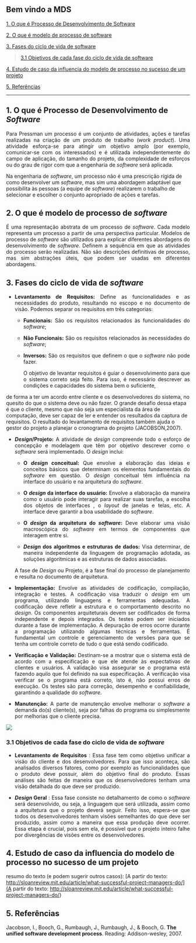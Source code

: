 ## Bem vindo a MDS
[ 1. O que é Processo de Desenvolvimento de Software](#1-o-que-é-processo-de-desenvolvimento-de-software)

[ 2. O que é modelo de processo de software](#2-o-que-é-modelo-de-processo-de-software)

[ 3. Fases do ciclo de vida de software](#3-fases-do-ciclo-de-vida-de-software)

>[ 3.1 Objetivos de cada fase do ciclo de vida de software](#31-objetivos-de-cada-fase-do-ciclo-de-vida-de-software)

[ 4. Estudo de caso da influencia do modelo de processo no sucesso de um projeto](#4-estudo-de-caso-da-influencia-do-modelo-de-processo-no-sucesso-de-um-projeto)

[ 5. Referências ](#5-referências)

------
## 1. O que é Processo de Desenvolvimento de <i>Software</i>
  <p align = "justify">Para Pressman um processo é um conjunto de atividades, ações e tarefas realizadas na 
criação de um produto de trabalho (<i>work product</i>). Uma atividade esforça-se para atingir 
um objetivo amplo (por exemplo, comunicar-­se com os interessados) e é utilizada independentemente do campo de aplicação, do tamanho do projeto, da complexidade de esforços ou do grau de rigor com que a engenharia de <i>software</i> será aplicada. 

Na engenharia de <i>software</i>, um processo não é uma prescrição rígida de como desenvolver um <i>software</i>, mas sim uma abordagem adaptável que possibilita às pessoas (a equipe de <i>software</i>) realizarem o trabalho de selecionar e escolher o conjunto apropriado de ações e tarefas.

## 2. O que é modelo de processo de <i>software</i>

<p align = "justify">É uma representação abstrata de um processo de <i>software</i>. Cada modelo representa um processo a partir de uma perspectiva particular.
Modelos de processo de <i>software</i> são utilizados para explicar diferentes abordagens do desenvolvimento de <i>software</i>. Definem a sequência em que as atividades do processo serão realizadas.
Não são descrições definitivas de processo, mas sim abstrações úteis, que podem ser usadas em diferentes abordagens.


## 3. Fases do ciclo de vida de <i>software</i>

- <p align = "justify"><b>Levantamento de Requisitos:</b> Define as funcionalidades e as necessidades do produto, resultando no escopo e no documento de visão. Podemos separar os requisitos em três categorias:

    - <p align = "justify"><b>Funcionais:</b> São os requisitos relacionados às funcionalidades do <i>software</i>;
    - <p align = "justify"><b>Não Funcionais:</b> São os requisitos relacionados às necessidades do <i>software</i>;
    - <p align = "justify"><b>Inversos:</b> São os requisitos que definem o que o <i>software</i> não pode fazer.

       
       <p align = "justify">O objetivo de levantar requisitos é guiar o desenvolvimento para que o sistema correto seja feito. Para isso, é necessário descrever as condições e capacidades do sistema bem o suficiente,
de forma a ter um acordo entre cliente e os desenvolvedores do sistema, no quesito do que o sistema deve ou não fazer. O grande desafio dessa etapa é que o cliente, mesmo que não seja um especialista da área de computação, deve ser capaz de ler e entender os resultados da captura de requisitos. O resultado do levantamento de requisitos também ajuda o gestor do projeto a planejar o cronograma do projeto (JACOBSON,2007).
      

- <p align = "justify"><b><i>Design</i>/Projeto:</b> A atividade de <i>design</i> compreende todo o esforço de concepção e modelagem que têm por objetivo descrever como o <i>software</i> será implementado. O <i>design</i> inclui:

    - <p align = "justify"><b>O <i>design</i> conceitual:</b> Que envolve a elaboração das ideias e conceitos básicos que determinam os elementos fundamentais do <i>software</i> em questão. O <i>design</i> conceitual têm influência na interface do usuário e na arquitetura do <i>software</i>.

    - <p align = "justify"><b>O <i>design</i> da interface do usuário:</b> Envolve a elaboração da maneira como o usuário pode interagir para realizar suas tarefas, a escolha dos objetos de interfaces , o <i>layout</i> de janelas e telas, etc. A interface deve garantir a boa usabilidade do <i>software</i>.

    - <p align = "justify"><b>O <i>design</i> da arquitetura do <i>software</i>:</b> Deve elaborar uma visão macroscópica do <i>software</i> em termos de componentes que interagem entre si.

    - <p align = "justify"><b><i>Design</i> dos algoritmos e estruturas de dados:</b> Visa determinar, de maneira independente da linguagem de programação adotada, as soluções algorítmicas e as estruturas de dados associadas.

    <p align = "justify">A fase de <i>Design</i> ou Projeto, é a fase final do processo de planejamento e resulta no documento de arquitetura.

- <p align = "justify"><b>Implementação:</b> Envolve as atividades de codificação, compilação, integração e testes. A codificação visa traduzir o <i>design</i> em um programa, utilizando linguagens e ferramentas adequadas. A codificação deve refletir a estrutura e o comportamento descrito no <i>design</i>. Os componentes arquiteturais devem ser codificados de forma independente e depois integrados. Os testes podem ser iniciados durante a fase de implementação. A depuração de erros ocorre durante a programação utilizando algumas técnicas e ferramentas. É fundamental um controle e gerenciamento de versões para que se tenha um controle correto de tudo o que está sendo codificado.

- <p align = "justify"><b>Verificação e Validação:</b> Destinam-se a mostrar que o sistema está de acordo com a especificação e que ele atende às expectativas de clientes e usuários. A validação visa assegurar se o programa está fazendo aquilo que foi definido na sua especificação. A verificação visa verificar se o programa está correto, isto é, não possui erros de execução. Os testes são para correção, desempenho e confiabilidade, garantindo a qualidade do <i>software</i>.

- <p align = "justify"><b>Manutenção:</b> A parte de manutenção envolve melhorar o <i>software</i> a demanda do(s) cliente(s), seja por falhas do programa ou simplesmente por melhorias que o cliente precisa.


![](http://static.commentcamarche.net/pt.kioskea.net/faq/images/7kUwNTrgQL7rMNKd-s-.png)


### 3.1 Objetivos de cada fase do ciclo de vida de <i>software</i>

- <p align = "justify"><b>Levantamento de Requisitos</b> : Essa fase tem como objetivo unificar a visão do cliente e dos desenvolvedores. Para que isso aconteça, são analisados diversos fatores, como por exemplo as funcionalidades que o produto deve possuir, além do objetivo final do produto. Essas análises são feitas de maneira que os desenvolvedores tenham uma visão detalhada do que deve ser produzido.

- <p align = "justify"><b><i>Design</i> Geral</b> : Essa fase consiste no detalhamento de como o <i>software</i> será desenvolvido, ou seja, a linguagem que será utilizada, assim como a arquitetura que o projeto deverá seguir. Feito isso, espera-se que todos os desenvolvedores tenham visões semelhantes do que deve ser produzido, assim como a maneira que essa produção deve ocorrer. Essa etapa é crucial, pois sem ela, é possível que o projeto inteiro falhe por divergências de visões entre os desenvolvedores.

## 4. Estudo de caso da influencia do modelo de processo no sucesso de um projeto 

resumo do texto (e podem sugerir outros casos): 
[A partir do texto:  http://sloanreview.mit.edu/article/what-successful-project-managers-do/](A partir do texto:  http://sloanreview.mit.edu/article/what-successful-project-managers-do/)

## 5. Referências

Jacobson, I., Booch, G., Rumbaugh, J., Rumbaugh, J., & Booch, G. **The unified software development process**. Reading: Addison-wesley, 2007.
